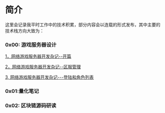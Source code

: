 # 简介

这里会记录我平时工作中的技术积累，部分内容会以连载的形式发布，其中主要的技术栈方向大致为：

### 0x00: 游戏服务器设计
[1，网络游戏服务器开发杂记--开篇](https://github.com/zuhd/blog/issues/1)

[2，网络游戏服务器开发杂记--区服管理](https://github.com/zuhd/blog/issues/2)

[3, 网络游戏服务器开发杂记---登陆和角色列表](https://github.com/zuhd/blog/issues/3)

### 0x01:量化笔记

### 0x02: 区块链源码研读
